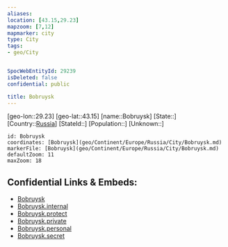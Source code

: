 ```yaml
---
aliases: 
location: [43.15,29.23]
mapzoom: [7,12] 
mapmarker: city 
type: City
tags:
- geo/City


SpocWebEntityId: 29239
isDeleted: false
confidential: public

title: Bobruysk
---
```

[geo-lon::29.23]
[geo-lat::43.15]
[name::Bobruysk]
[State::]
[Country::[Russia](geo/Continent/Europe/Russia.md)]
[StateId::]
[Population::]
[Unknown::]


```leaflet
id: Bobruysk
coordinates: [Bobruysk](geo/Continent/Europe/Russia/City/Bobruysk.md)
markerFile: [Bobruysk](geo/Continent/Europe/Russia/City/Bobruysk.md)
defaultZoom: 11 
maxZoom: 18
```


## Confidential Links & Embeds: 
- [Bobruysk](../../../../../../_public/geo/Continent/Europe/Russia/City/Bobruysk.md) 
- [Bobruysk.internal](../../../../../../_internal/geo/Continent/Europe/Russia/City/Bobruysk.internal.md) 
- [Bobruysk.protect](../../../../../../_protect/geo/Continent/Europe/Russia/City/Bobruysk.protect.md) 
- [Bobruysk.private](../../../../../../_private/geo/Continent/Europe/Russia/City/Bobruysk.private.md) 
- [Bobruysk.personal](../../../../../../_personal/geo/Continent/Europe/Russia/City/Bobruysk.personal.md) 
- [Bobruysk.secret](../../../../../../_secret/geo/Continent/Europe/Russia/City/Bobruysk.secret.md) 
